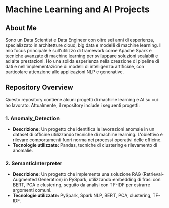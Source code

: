 # Machine Learning and AI Projects

## About Me
Sono un Data Scientist e Data Engineer con oltre sei anni di esperienza, specializzato in architetture cloud, big data e modelli di machine learning. Il mio focus principale è sull'utilizzo di framework come Apache Spark e tecniche avanzate di machine learning per sviluppare soluzioni scalabili e ad alte prestazioni. Ho una solida esperienza nella creazione di pipeline di dati e nell'implementazione di modelli di intelligenza artificiale, con particolare attenzione alle applicazioni NLP e generative.

## Repository Overview
Questo repository contiene alcuni progetti di machine learning e AI su cui ho lavorato. Attualmente, il repository include i seguenti progetti:

### 1. **Anomaly_Detection**
   - **Descrizione:** Un progetto che identifica le lavorazioni anomale in un dataset di officine utilizzando tecniche di machine learning. L'obiettivo è rilevare comportamenti fuori norma nei processi operativi delle officine.
   - **Tecnologie utilizzate:** Pandas, tecniche di clustering e rilevamento di anomalie.

### 2. **SemanticInterpreter**
   - **Descrizione:** Un progetto che implementa una soluzione RAG (Retrieval-Augmented Generation) in PySpark, utilizzando embedding di frasi con BERT, PCA e clustering, seguito da analisi con TF-IDF per estrarre argomenti comuni.
   - **Tecnologie utilizzate:** PySpark, Spark NLP, BERT, PCA, clustering, TF-IDF.
